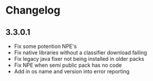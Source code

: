 # Changelog

## 3.3.0.1

- Fix some potention NPE's
- Fix native libraries without a classifier download failing
- Fix legacy java fixer not being installed in older packs
- Fix NPE when semi public pack has no code
- Add in os name and version into error reporting
